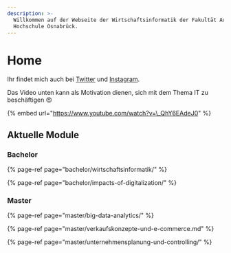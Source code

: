 ```yaml
---
description: >-
  Willkommen auf der Webseite der Wirtschaftsinformatik der Fakultät AuL der
  Hochschule Osnabrück.
---
```


# Home

Ihr findet mich auch bei [Twitter](https://twitter.com/nicolasmeseth) und [Instagram](https://www.instagram.com/nmeseth/).

Das Video unten kann als Motivation dienen, sich mit dem Thema IT zu beschäftigen 😍 

{% embed url="https://www.youtube.com/watch?v=\_QhY6EAdeJ0" %}

## 

## Aktuelle Module

### Bachelor

{% page-ref page="bachelor/wirtschaftsinformatik/" %}

{% page-ref page="bachelor/impacts-of-digitalization/" %}

### Master

{% page-ref page="master/big-data-analytics/" %}

{% page-ref page="master/verkaufskonzepte-und-e-commerce.md" %}

{% page-ref page="master/unternehmensplanung-und-controlling/" %}

